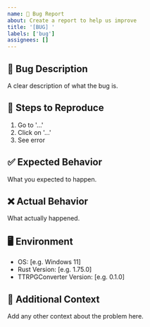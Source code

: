 ```yaml
---
name: 🐛 Bug Report  
about: Create a report to help us improve
title: '[BUG] '
labels: ['bug']
assignees: []
---
```


## 🐛 Bug Description
A clear description of what the bug is.

## 🔄 Steps to Reproduce
1. Go to '...'
2. Click on '...'  
3. See error

## ✅ Expected Behavior
What you expected to happen.

## ❌ Actual Behavior  
What actually happened.

## 🖥️ Environment
- OS: [e.g. Windows 11]
- Rust Version: [e.g. 1.75.0]
- TTRPGConverter Version: [e.g. 0.1.0]

## 📁 Additional Context
Add any other context about the problem here.
